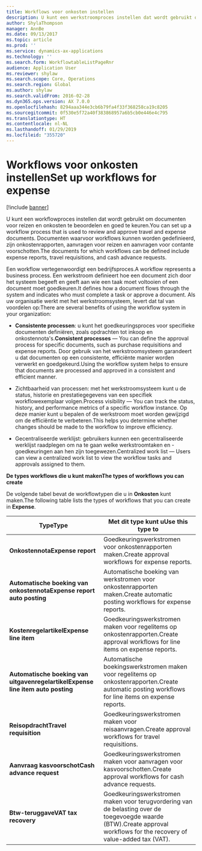 ```yaml
---
title: Workflows voor onkosten instellen
description: U kunt een werkstroomproces instellen dat wordt gebruikt om documenten voor reizen en onkosten te beoordelen en goed te keuren.
author: ShylaThompson
manager: AnnBe
ms.date: 09/13/2017
ms.topic: article
ms.prod: ''
ms.service: dynamics-ax-applications
ms.technology: ''
ms.search.form: WorkflowtableListPageRnr
audience: Application User
ms.reviewer: shylaw
ms.search.scope: Core, Operations
ms.search.region: Global
ms.author: shylaw
ms.search.validFrom: 2016-02-28
ms.dyn365.ops.version: AX 7.0.0
ms.openlocfilehash: 8294aaa344e3cb6b79fa4f33f368258ca19c8205
ms.sourcegitcommit: 0f530e5f72a40f383868957a6b5cb0e446e4c795
ms.translationtype: HT
ms.contentlocale: nl-NL
ms.lasthandoff: 01/29/2019
ms.locfileid: "355720"
---
```

# <a name="set-up-workflows-for-expense"></a><span data-ttu-id="b3bd2-103">Workflows voor onkosten instellen</span><span class="sxs-lookup"><span data-stu-id="b3bd2-103">Set up workflows for expense</span></span>

[!include [banner](../includes/banner.md)]

<span data-ttu-id="b3bd2-104"> U kunt een workflowproces instellen dat wordt gebruikt om documenten voor reizen en onkosten te beoordelen en goed te keuren.</span><span class="sxs-lookup"><span data-stu-id="b3bd2-104">You can set up a workflow process that is used to review and approve travel and expense documents.</span></span> <span data-ttu-id="b3bd2-105">Documenten waarvoor workflows kunnen worden gedefinieerd, zijn onkostenrapporten, aanvragen voor reizen en aanvragen voor contante voorschotten.</span><span class="sxs-lookup"><span data-stu-id="b3bd2-105">The documents for which workflows can be defined include expense reports, travel requisitions, and cash advance requests.</span></span>

<span data-ttu-id="b3bd2-106">Een workflow vertegenwoordigt een bedrijfsproces.</span><span class="sxs-lookup"><span data-stu-id="b3bd2-106">A workflow represents a business process.</span></span> <span data-ttu-id="b3bd2-107">Een werkstroom definieert hoe een document zich door het systeem begeeft en geeft aan wie een taak moet voltooien of een document moet goedkeuren.</span><span class="sxs-lookup"><span data-stu-id="b3bd2-107">It defines how a document flows through the system and indicates who must complete a task or approve a document.</span></span> <span data-ttu-id="b3bd2-108">Als uw organisatie werkt met het werkstroomsysteem, levert dat tal van voordelen op:</span><span class="sxs-lookup"><span data-stu-id="b3bd2-108">There are several benefits of using the workflow system in your organization:</span></span>

-   <span data-ttu-id="b3bd2-109">**Consistente processen**: u kunt het goedkeuringsproces voor specifieke documenten definiëren, zoals opdrachten tot inkoop en onkostennota's.</span><span class="sxs-lookup"><span data-stu-id="b3bd2-109">**Consistent processes** — You can define the approval process for specific documents, such as purchase requisitions and expense reports.</span></span> <span data-ttu-id="b3bd2-110">Door gebruik van het werkstroomsysteem garandeert u dat documenten op een consistente, efficiënte manier worden verwerkt en goedgekeurd.</span><span class="sxs-lookup"><span data-stu-id="b3bd2-110">Using the workflow system helps to ensure that documents are processed and approved in a consistent and efficient manner.</span></span>

-   <span data-ttu-id="b3bd2-111">Zichtbaarheid van processen: met het werkstroomsysteem kunt u de status, historie en prestatiegegevens van een specifiek workflowexemplaar volgen.</span><span class="sxs-lookup"><span data-stu-id="b3bd2-111">Process visibility — You can track the status, history, and performance metrics of a specific workflow instance.</span></span> <span data-ttu-id="b3bd2-112">Op deze manier kunt u bepalen of de werkstroom moet worden gewijzigd om de efficiëntie te verbeteren.</span><span class="sxs-lookup"><span data-stu-id="b3bd2-112">This helps you determine whether changes should be made to the workflow to improve efficiency.</span></span>

-   <span data-ttu-id="b3bd2-113">Gecentraliseerde werklijst: gebruikers kunnen een gecentraliseerde werklijst raadplegen om na te gaan welke werkstroomtaken en -goedkeuringen aan hen zijn toegewezen.</span><span class="sxs-lookup"><span data-stu-id="b3bd2-113">Centralized work list — Users can view a centralized work list to view the workflow tasks and approvals assigned to them.</span></span> 

<span data-ttu-id="b3bd2-114">**De types workflows die u kunt maken**</span><span class="sxs-lookup"><span data-stu-id="b3bd2-114">**The types of workflows you can create**</span></span>

<span data-ttu-id="b3bd2-115">De volgende tabel bevat de workflowtypen die u in **Onkosten** kunt maken.</span><span class="sxs-lookup"><span data-stu-id="b3bd2-115">The following table lists the types of workflows that you can create in **Expense**.</span></span>


|              <span data-ttu-id="b3bd2-116"><strong>Type</strong></span><span class="sxs-lookup"><span data-stu-id="b3bd2-116"><strong>Type</strong></span></span>              |                   <span data-ttu-id="b3bd2-117"><strong>Met dit type kunt u</strong></span><span class="sxs-lookup"><span data-stu-id="b3bd2-117"><strong>Use this type to</strong></span></span>                   |
|-------------------------------------------------|-----------------------------------------------------------------------|
|         <span data-ttu-id="b3bd2-118"><strong>Onkostennota</strong></span><span class="sxs-lookup"><span data-stu-id="b3bd2-118"><strong>Expense report</strong></span></span>         |            <span data-ttu-id="b3bd2-119">Goedkeuringswerkstromen voor onkostenrapporten maken.</span><span class="sxs-lookup"><span data-stu-id="b3bd2-119">Create approval workflows for expense reports.</span></span>             |
|  <span data-ttu-id="b3bd2-120"><strong>Automatische boeking van onkostennota</strong></span><span class="sxs-lookup"><span data-stu-id="b3bd2-120"><strong>Expense report auto posting</strong></span></span>   |        <span data-ttu-id="b3bd2-121">Automatische boeking van werkstromen voor onkostenrapporten maken.</span><span class="sxs-lookup"><span data-stu-id="b3bd2-121">Create automatic posting workflows for expense reports.</span></span>        |
|       <span data-ttu-id="b3bd2-122"><strong>Kostenregelartikel</strong></span><span class="sxs-lookup"><span data-stu-id="b3bd2-122"><strong>Expense line item</strong></span></span>        |     <span data-ttu-id="b3bd2-123">Goedkeuringswerkstromen maken voor regelitems op onkostenrapporten.</span><span class="sxs-lookup"><span data-stu-id="b3bd2-123">Create approval workflows for line items on expense reports.</span></span>      |
| <span data-ttu-id="b3bd2-124"><strong>Automatische boeking van uitgavenregelartikel</strong></span><span class="sxs-lookup"><span data-stu-id="b3bd2-124"><strong>Expense line item auto posting</strong></span></span> | <span data-ttu-id="b3bd2-125">Automatische boekingswerkstromen maken voor regelitems op onkostenrapporten.</span><span class="sxs-lookup"><span data-stu-id="b3bd2-125">Create automatic posting workflows for line items on expense reports.</span></span> |
|       <span data-ttu-id="b3bd2-126"><strong>Reisopdracht</strong></span><span class="sxs-lookup"><span data-stu-id="b3bd2-126"><strong>Travel requisition</strong></span></span>       |          <span data-ttu-id="b3bd2-127">Goedkeuringswerkstromen maken voor reisaanvragen.</span><span class="sxs-lookup"><span data-stu-id="b3bd2-127">Create approval workflows for travel requisitions.</span></span>           |
|      <span data-ttu-id="b3bd2-128"><strong>Aanvraag kasvoorschot</strong></span><span class="sxs-lookup"><span data-stu-id="b3bd2-128"><strong>Cash advance request</strong></span></span>      |         <span data-ttu-id="b3bd2-129">Goedkeuringswerkstromen maken voor aanvragen voor kasvoorschotten.</span><span class="sxs-lookup"><span data-stu-id="b3bd2-129">Create approval workflows for cash advance requests.</span></span>          |
|        <span data-ttu-id="b3bd2-130"><strong>Btw-teruggave</strong></span><span class="sxs-lookup"><span data-stu-id="b3bd2-130"><strong>VAT tax recovery</strong></span></span>        | <span data-ttu-id="b3bd2-131">Goedkeuringswerkstromen maken voor terugvordering van de belasting over de toegevoegde waarde (BTW).</span><span class="sxs-lookup"><span data-stu-id="b3bd2-131">Create approval workflows for the recovery of value-added tax (VAT).</span></span>  |


